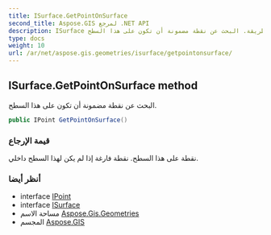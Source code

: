 ```yaml
---
title: ISurface.GetPointOnSurface
second_title: Aspose.GIS لمرجع .NET API
description: ISurface طريقة. البحث عن نقطة مضمونة أن تكون على هذا السطح.
type: docs
weight: 10
url: /ar/net/aspose.gis.geometries/isurface/getpointonsurface/
---
```

## ISurface.GetPointOnSurface method

البحث عن نقطة مضمونة أن تكون على هذا السطح.

```csharp
public IPoint GetPointOnSurface()
```

### قيمة الإرجاع

نقطة على هذا السطح. نقطة فارغة إذا لم يكن لهذا السطح داخلي.

### أنظر أيضا

* interface [IPoint](../../ipoint/)
* interface [ISurface](../)
* مساحة الاسم [Aspose.Gis.Geometries](../../isurface/)
* المجسم [Aspose.GIS](../../../)


